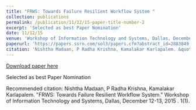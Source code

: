 ```yaml
---
title: "FRWS: Towards Failure Resilient Workflow System "
collection: publications
permalink: /publication/11/12/15-paper-title-number-2
excerpt: 'Selected as best Paper Nomination'
date: 11/12/15
venue: 'Workshop of Information Technology and Systems, Dallas, December 12-13, 2015, 2015'
paperurl: 'https://papers.ssrn.com/sol3/papers.cfm?abstract_id=2883849'
citation: 'Nishtha Madaan, P Radha Krishna, Kamalakar Karlapalem. &quot;FRWS: Towards Failure Resilient Workflow System.&quot; Workshop of Information Technology and Systems, Dallas, December 12-13, 2015 . 1(1).'
---
```


<a href='https://papers.ssrn.com/sol3/papers.cfm?abstract_id=2883849'>Download paper here</a>

Selected as best Paper Nomination

Recommended citation: Nishtha Madaan, P Radha Krishna, Kamalakar Karlapalem. "FRWS: Towards Failure Resilient Workflow System." Workshop of Information Technology and Systems, Dallas, December 12-13, 2015 . 1(1).